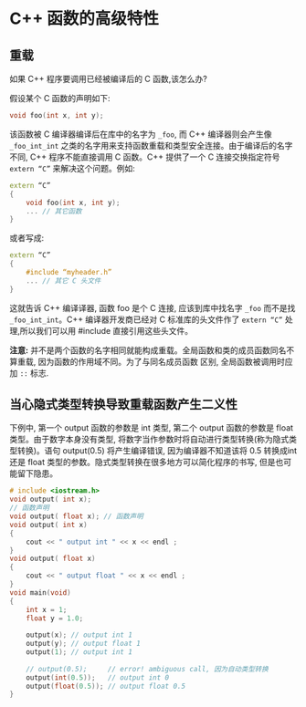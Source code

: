 # C++ 函数的高级特性

## 重载  

如果 C++ 程序要调用已经被编译后的 C 函数,该怎么办?   

假设某个 C 函数的声明如下:  
```cpp
void foo(int x, int y);
```
该函数被 C 编译器编译后在库中的名字为 `_foo`, 而 C++ 编译器则会产生像 `_foo_int_int` 之类的名字用来支持函数重载和类型安全连接。由于编译后的名字不同, C++ 程序不能直接调用 C 函数。C++ 提供了一个 C 连接交换指定符号 `extern “C”` 来解决这个问题。例如:  
```cpp
extern “C”
{
    void foo(int x, int y);
    ... // 其它函数
}
```
或者写成:   
```cpp
extern “C”
{
    #include “myheader.h”
    ... // 其它 C 头文件
}
```
这就告诉 C++ 编译译器, 函数 foo 是个 C 连接, 应该到库中找名字 `_foo` 而不是找 `_foo_int_int`。C++ 编译器开发商已经对 C 标准库的头文件作了 `extern “C”` 处理,所以我们可以用 #include 直接引用这些头文件。   


**注意:** 并不是两个函数的名字相同就能构成重载。全局函数和类的成员函数同名不算重载, 因为函数的作用域不同。为了与同名成员函数 区别, 全局函数被调用时应加 `::` 标志. 

##  当心隐式类型转换导致重载函数产生二义性
下例中, 第一个 output 函数的参数是 int 类型, 第二个 output 函数的参数是 float 类型。由于数字本身没有类型, 将数字当作参数时将自动进行类型转换(称为隐式类型转换)。语句 output(0.5) 将产生编译错误, 因为编译器不知道该将 0.5 转换成int 还是 float 类型的参数。隐式类型转换在很多地方可以简化程序的书写, 但是也可能留下隐患。  

```cpp
# include <iostream.h>
void output( int x);
// 函数声明
void output( float x); // 函数声明
void output( int x)
{
    cout << " output int " << x << endl ;
}
void output( float x)
{
    cout << " output float " << x << endl ;
}
void main(void)
{
    int x = 1;
    float y = 1.0;
    
    output(x); // output int 1
    output(y); // output float 1
    output(1); // output int 1
    
    // output(0.5);     // error! ambiguous call, 因为自动类型转换
    output(int(0.5));   // output int 0
    output(float(0.5)); // output float 0.5
}
```